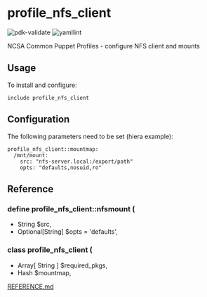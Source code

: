 # profile_nfs_client

![pdk-validate](https://github.com/ncsa/puppet-profile_nfs_client/workflows/pdk-validate/badge.svg)
![yamllint](https://github.com/ncsa/puppet-profile_nfs_client/workflows/yamllint/badge.svg)

NCSA Common Puppet Profiles - configure NFS client and mounts

## Usage

To install and configure:

```puppet
include profile_nfs_client
```

## Configuration

The following parameters need to be set (hiera example):
```
profile_nfs_client::mountmap:
  /mnt/mount:
    src: "nfs-server.local:/export/path"
    opts: "defaults,nosuid,ro"
```

## Reference

### define profile_nfs_client::nfsmount (
-  String $src,
-  Optional[String] $opts = 'defaults',
### class profile_nfs_client (
-  Array[ String ] $required_pkgs,
-  Hash $mountmap,

[REFERENCE.md](REFERENCE.md)
